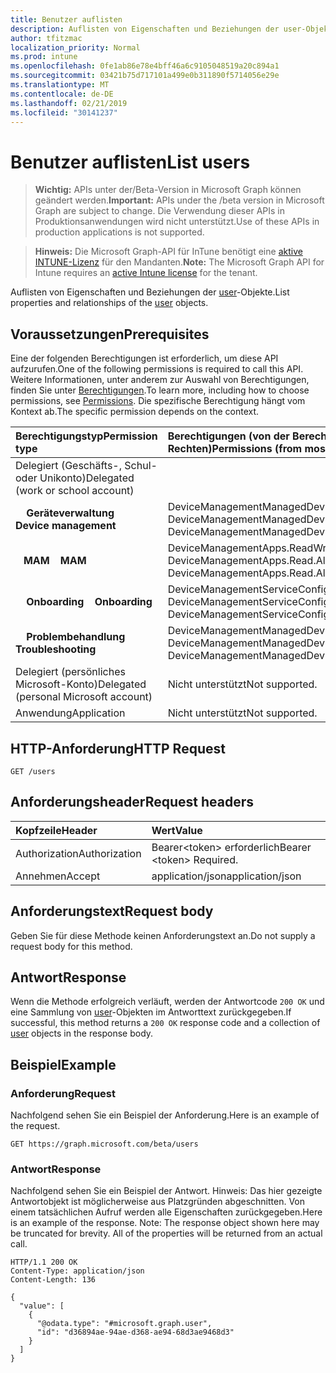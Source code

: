 ```yaml
---
title: Benutzer auflisten
description: Auflisten von Eigenschaften und Beziehungen der user-Objekte.
author: tfitzmac
localization_priority: Normal
ms.prod: intune
ms.openlocfilehash: 0fe1ab86e78e4bff46a6c9105048519a20c894a1
ms.sourcegitcommit: 03421b75d717101a499e0b311890f5714056e29e
ms.translationtype: MT
ms.contentlocale: de-DE
ms.lasthandoff: 02/21/2019
ms.locfileid: "30141237"
---
```

# <a name="list-users"></a><span data-ttu-id="195da-103">Benutzer auflisten</span><span class="sxs-lookup"><span data-stu-id="195da-103">List users</span></span>

> <span data-ttu-id="195da-104">**Wichtig:** APIs unter der/Beta-Version in Microsoft Graph können geändert werden.</span><span class="sxs-lookup"><span data-stu-id="195da-104">**Important:** APIs under the /beta version in Microsoft Graph are subject to change.</span></span> <span data-ttu-id="195da-105">Die Verwendung dieser APIs in Produktionsanwendungen wird nicht unterstützt.</span><span class="sxs-lookup"><span data-stu-id="195da-105">Use of these APIs in production applications is not supported.</span></span>

> <span data-ttu-id="195da-106">**Hinweis:** Die Microsoft Graph-API für InTune benötigt eine [aktive INTUNE-Lizenz](https://go.microsoft.com/fwlink/?linkid=839381) für den Mandanten.</span><span class="sxs-lookup"><span data-stu-id="195da-106">**Note:** The Microsoft Graph API for Intune requires an [active Intune license](https://go.microsoft.com/fwlink/?linkid=839381) for the tenant.</span></span>

<span data-ttu-id="195da-107">Auflisten von Eigenschaften und Beziehungen der [user](../resources/intune-shared-user.md)-Objekte.</span><span class="sxs-lookup"><span data-stu-id="195da-107">List properties and relationships of the [user](../resources/intune-shared-user.md) objects.</span></span>

## <a name="prerequisites"></a><span data-ttu-id="195da-108">Voraussetzungen</span><span class="sxs-lookup"><span data-stu-id="195da-108">Prerequisites</span></span>

<span data-ttu-id="195da-109">Eine der folgenden Berechtigungen ist erforderlich, um diese API aufzurufen.</span><span class="sxs-lookup"><span data-stu-id="195da-109">One of the following permissions is required to call this API.</span></span> <span data-ttu-id="195da-110">Weitere Informationen, unter anderem zur Auswahl von Berechtigungen, finden Sie unter [Berechtigungen](/concepts/permissions-reference).</span><span class="sxs-lookup"><span data-stu-id="195da-110">To learn more, including how to choose permissions, see [Permissions](/concepts/permissions-reference).</span></span>  <span data-ttu-id="195da-111">Die spezifische Berechtigung hängt vom Kontext ab.</span><span class="sxs-lookup"><span data-stu-id="195da-111">The specific permission depends on the context.</span></span>

|<span data-ttu-id="195da-112">Berechtigungstyp</span><span class="sxs-lookup"><span data-stu-id="195da-112">Permission type</span></span>|<span data-ttu-id="195da-113">Berechtigungen (von der Berechtigung mit den meisten Rechten zu der mit den wenigsten Rechten)</span><span class="sxs-lookup"><span data-stu-id="195da-113">Permissions (from most to least privileged)</span></span>|
|:---|:---|
|<span data-ttu-id="195da-114">Delegiert (Geschäfts-, Schul- oder Unikonto)</span><span class="sxs-lookup"><span data-stu-id="195da-114">Delegated (work or school account)</span></span>||
| <span data-ttu-id="195da-115">&nbsp; &nbsp; **Geräteverwaltung**</span><span class="sxs-lookup"><span data-stu-id="195da-115">&nbsp; &nbsp; **Device management**</span></span> | <span data-ttu-id="195da-116">DeviceManagementManagedDevices.ReadWrite.All, DeviceManagementManagedDevices.Read.All</span><span class="sxs-lookup"><span data-stu-id="195da-116">DeviceManagementManagedDevices.ReadWrite.All, DeviceManagementManagedDevices.Read.All</span></span> |
| <span data-ttu-id="195da-117">&nbsp;&nbsp; **MAM**</span><span class="sxs-lookup"><span data-stu-id="195da-117">&nbsp; &nbsp; **MAM**</span></span> | <span data-ttu-id="195da-118">DeviceManagementApps.ReadWrite.All, DeviceManagementApps.Read.All</span><span class="sxs-lookup"><span data-stu-id="195da-118">DeviceManagementApps.ReadWrite.All, DeviceManagementApps.Read.All</span></span> |
| <span data-ttu-id="195da-119">&nbsp; &nbsp; **Onboarding**</span><span class="sxs-lookup"><span data-stu-id="195da-119">&nbsp; &nbsp; **Onboarding**</span></span> | <span data-ttu-id="195da-120">DeviceManagementServiceConfig.ReadWrite.All, DeviceManagementServiceConfig.Read.All</span><span class="sxs-lookup"><span data-stu-id="195da-120">DeviceManagementServiceConfig.ReadWrite.All, DeviceManagementServiceConfig.Read.All</span></span> |
| <span data-ttu-id="195da-121">&nbsp; &nbsp; **Problembehandlung**</span><span class="sxs-lookup"><span data-stu-id="195da-121">&nbsp; &nbsp; **Troubleshooting**</span></span> | <span data-ttu-id="195da-122">DeviceManagementManagedDevices.ReadWrite.All, DeviceManagementManagedDevices.Read.All</span><span class="sxs-lookup"><span data-stu-id="195da-122">DeviceManagementManagedDevices.ReadWrite.All, DeviceManagementManagedDevices.Read.All</span></span> |
|<span data-ttu-id="195da-123">Delegiert (persönliches Microsoft-Konto)</span><span class="sxs-lookup"><span data-stu-id="195da-123">Delegated (personal Microsoft account)</span></span>|<span data-ttu-id="195da-124">Nicht unterstützt</span><span class="sxs-lookup"><span data-stu-id="195da-124">Not supported.</span></span>|
|<span data-ttu-id="195da-125">Anwendung</span><span class="sxs-lookup"><span data-stu-id="195da-125">Application</span></span>|<span data-ttu-id="195da-126">Nicht unterstützt</span><span class="sxs-lookup"><span data-stu-id="195da-126">Not supported.</span></span>|

## <a name="http-request"></a><span data-ttu-id="195da-127">HTTP-Anforderung</span><span class="sxs-lookup"><span data-stu-id="195da-127">HTTP Request</span></span>

<!-- {
  "blockType": "ignored"
}
-->
``` http
GET /users
```

## <a name="request-headers"></a><span data-ttu-id="195da-128">Anforderungsheader</span><span class="sxs-lookup"><span data-stu-id="195da-128">Request headers</span></span>

|<span data-ttu-id="195da-129">Kopfzeile</span><span class="sxs-lookup"><span data-stu-id="195da-129">Header</span></span>|<span data-ttu-id="195da-130">Wert</span><span class="sxs-lookup"><span data-stu-id="195da-130">Value</span></span>|
|:---|:---|
|<span data-ttu-id="195da-131">Authorization</span><span class="sxs-lookup"><span data-stu-id="195da-131">Authorization</span></span>|<span data-ttu-id="195da-132">Bearer&lt;token&gt; erforderlich</span><span class="sxs-lookup"><span data-stu-id="195da-132">Bearer &lt;token&gt; Required.</span></span>|
|<span data-ttu-id="195da-133">Annehmen</span><span class="sxs-lookup"><span data-stu-id="195da-133">Accept</span></span>|<span data-ttu-id="195da-134">application/json</span><span class="sxs-lookup"><span data-stu-id="195da-134">application/json</span></span>|

## <a name="request-body"></a><span data-ttu-id="195da-135">Anforderungstext</span><span class="sxs-lookup"><span data-stu-id="195da-135">Request body</span></span>

<span data-ttu-id="195da-136">Geben Sie für diese Methode keinen Anforderungstext an.</span><span class="sxs-lookup"><span data-stu-id="195da-136">Do not supply a request body for this method.</span></span>

## <a name="response"></a><span data-ttu-id="195da-137">Antwort</span><span class="sxs-lookup"><span data-stu-id="195da-137">Response</span></span>

<span data-ttu-id="195da-138">Wenn die Methode erfolgreich verläuft, werden der Antwortcode `200 OK` und eine Sammlung von [user](../resources/intune-shared-user.md)-Objekten im Antworttext zurückgegeben.</span><span class="sxs-lookup"><span data-stu-id="195da-138">If successful, this method returns a `200 OK` response code and a collection of [user](../resources/intune-shared-user.md) objects in the response body.</span></span>

## <a name="example"></a><span data-ttu-id="195da-139">Beispiel</span><span class="sxs-lookup"><span data-stu-id="195da-139">Example</span></span>

### <a name="request"></a><span data-ttu-id="195da-140">Anforderung</span><span class="sxs-lookup"><span data-stu-id="195da-140">Request</span></span>

<span data-ttu-id="195da-141">Nachfolgend sehen Sie ein Beispiel der Anforderung.</span><span class="sxs-lookup"><span data-stu-id="195da-141">Here is an example of the request.</span></span>

``` http
GET https://graph.microsoft.com/beta/users
```

### <a name="response"></a><span data-ttu-id="195da-142">Antwort</span><span class="sxs-lookup"><span data-stu-id="195da-142">Response</span></span>

<span data-ttu-id="195da-p103">Nachfolgend sehen Sie ein Beispiel der Antwort. Hinweis: Das hier gezeigte Antwortobjekt ist möglicherweise aus Platzgründen abgeschnitten. Von einem tatsächlichen Aufruf werden alle Eigenschaften zurückgegeben.</span><span class="sxs-lookup"><span data-stu-id="195da-p103">Here is an example of the response. Note: The response object shown here may be truncated for brevity. All of the properties will be returned from an actual call.</span></span>

``` http
HTTP/1.1 200 OK
Content-Type: application/json
Content-Length: 136

{
  "value": [
    {
      "@odata.type": "#microsoft.graph.user",
      "id": "d36894ae-94ae-d368-ae94-68d3ae9468d3"
    }
  ]
}
```



